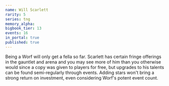 ```yaml
---
name: Will Scarlett
rarity: 5
series: tng
memory_alpha:
bigbook_tier: 13
events: 16
in_portal: true
published: true
---
```


Being a Worf will only get a fella so far. Scarlett has certain fringe offerings in the gauntlet and arena and you may see more of him than you otherwise would since a copy was given to players for free, but upgrades to his talents can be found semi-regularly through events. Adding stars won't bring a strong return on investment, even considering Worf's potent event count.
